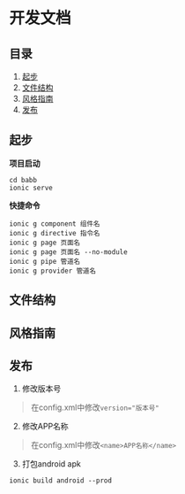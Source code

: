 # 开发文档

## 目录

1. [起步](#starter)
2. [文件结构](#fileConstruct)
3. [风格指南](#styleGuide)
4. [发布](#release)

## <span id="starter">起步</span>

**项目启动**

```
cd babb
ionic serve
```

**快捷命令**
```
ionic g component 组件名
ionic g directive 指令名
ionic g page 页面名
ionic g page 页面名 --no-module
ionic g pipe 管道名
ionic g provider 管道名
```

## <span id="fileConstruct">文件结构</span>

## <span id="styleGuide">风格指南</span>

## <span id="release">发布</span>

1. 修改版本号
> 在config.xml中修改`version="版本号"`
2. 修改APP名称
> 在config.xml中修改`<name>APP名称</name>`
3. 打包android apk
```
ionic build android --prod
```
